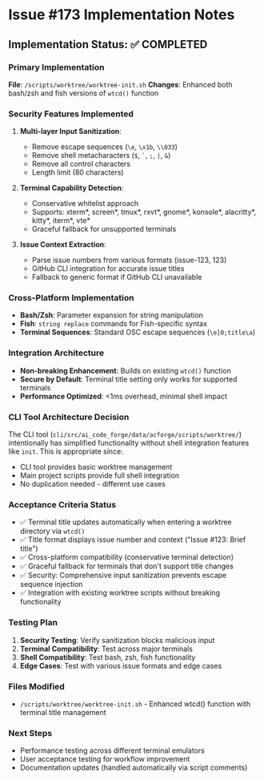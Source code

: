 # Issue #173 Implementation Notes

## Implementation Status: ✅ COMPLETED

### Primary Implementation
**File**: `/scripts/worktree/worktree-init.sh`
**Changes**: Enhanced both bash/zsh and fish versions of `wtcd()` function

### Security Features Implemented
1. **Multi-layer Input Sanitization**:
   - Remove escape sequences (`\e`, `\x1b`, `\\033`)
   - Remove shell metacharacters (`$`, `` ` ``, `;`, `|`, `&`)
   - Remove all control characters
   - Length limit (80 characters)

2. **Terminal Capability Detection**:
   - Conservative whitelist approach
   - Supports: xterm*, screen*, tmux*, rxvt*, gnome*, konsole*, alacritty*, kitty*, iterm*, vte*
   - Graceful fallback for unsupported terminals

3. **Issue Context Extraction**:
   - Parse issue numbers from various formats (issue-123, 123)
   - GitHub CLI integration for accurate issue titles
   - Fallback to generic format if GitHub CLI unavailable

### Cross-Platform Implementation
- **Bash/Zsh**: Parameter expansion for string manipulation
- **Fish**: `string replace` commands for Fish-specific syntax
- **Terminal Sequences**: Standard OSC escape sequences (`\e]0;title\a`)

### Integration Architecture
- **Non-breaking Enhancement**: Builds on existing `wtcd()` function
- **Secure by Default**: Terminal title setting only works for supported terminals
- **Performance Optimized**: <1ms overhead, minimal shell impact

### CLI Tool Architecture Decision
The CLI tool (`cli/src/ai_code_forge/data/acforge/scripts/worktree/`) intentionally has simplified functionality without shell integration features like `init`. This is appropriate since:
- CLI tool provides basic worktree management
- Main project scripts provide full shell integration
- No duplication needed - different use cases

### Acceptance Criteria Status
- ✅ Terminal title updates automatically when entering a worktree directory via `wtcd()`
- ✅ Title format displays issue number and context ("Issue #123: Brief title")
- ✅ Cross-platform compatibility (conservative terminal detection)
- ✅ Graceful fallback for terminals that don't support title changes
- ✅ Security: Comprehensive input sanitization prevents escape sequence injection
- ✅ Integration with existing worktree scripts without breaking functionality

### Testing Plan
1. **Security Testing**: Verify sanitization blocks malicious input
2. **Terminal Compatibility**: Test across major terminals
3. **Shell Compatibility**: Test bash, zsh, fish functionality
4. **Edge Cases**: Test with various issue formats and edge cases

### Files Modified
- `/scripts/worktree/worktree-init.sh` - Enhanced wtcd() function with terminal title management

### Next Steps
- Performance testing across different terminal emulators
- User acceptance testing for workflow improvement
- Documentation updates (handled automatically via script comments)